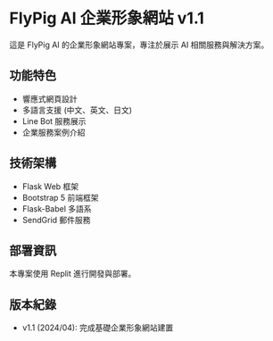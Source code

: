 
# FlyPig AI 企業形象網站 v1.1

這是 FlyPig AI 的企業形象網站專案，專注於展示 AI 相關服務與解決方案。

## 功能特色

- 響應式網頁設計
- 多語言支援 (中文、英文、日文)
- Line Bot 服務展示
- 企業服務案例介紹

## 技術架構

- Flask Web 框架
- Bootstrap 5 前端框架
- Flask-Babel 多語系
- SendGrid 郵件服務

## 部署資訊

本專案使用 Replit 進行開發與部署。

## 版本紀錄

- v1.1 (2024/04): 完成基礎企業形象網站建置
